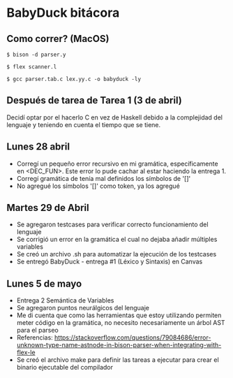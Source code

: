 # BabyDuck bitácora

## Como correr? (MacOS)
`$ bison -d parser.y`

`$ flex scanner.l`

`$ gcc parser.tab.c lex.yy.c -o babyduck -ly`

## Después de tarea de Tarea 1 (3 de abril)
Decidí optar por el hacerlo C en vez de Haskell debido a la complejidad del lenguaje y teniendo en cuenta el tiempo que se tiene.

## Lunes 28 abril
- Corregí un pequeño error recursivo en mi gramática, específicamente en <DEC_FUN>. Este error lo pude cachar al estar haciendo la entrega 1.
- Corregí gramática de <FUNCS> tenía mal definidos los símbolos de '[]'
- No agregué los símbolos '[]' como token, ya los agregué

## Martes 29 de Abril
- Se agregaron testcases para verificar correcto funcionamiento del lenguaje
- Se corrigió un error en la gramática el cual no dejaba añadir múltiples variables
- Se creó un archivo .sh para automatizar la ejecución de los testcases
- Se entregó BabyDuck - entrega #1 (Léxico y Sintaxis) en Canvas

## Lunes 5 de mayo
- Entrega 2 Semántica de Variables
- Se agregaron puntos neurálgicos del lenguaje
- Me di cuenta que como las herramientas que estoy utilizando permiten meter código en la gramática, no necesito necesariamente un árbol AST para el parseo
- Referencias: https://stackoverflow.com/questions/79084686/error-unknown-type-name-astnode-in-bison-parser-when-integrating-with-flex-le
- Se creó el archivo make para definir las tareas a ejecutar para crear el binario ejecutable del compilador